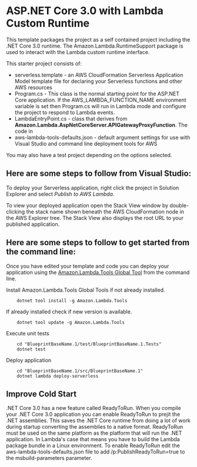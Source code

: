 # ASP.NET Core 3.0 with Lambda Custom Runtime

This template packages the project as a self contained project including the .NET Core 3.0 runtime. The Amazon.Lambda.RuntimeSupport
package is used to interact with the Lambda custom runtime interface.

This starter project consists of:
* serverless.template - an AWS CloudFormation Serverless Application Model template file for declaring your Serverless functions and other AWS resources
* Program.cs - This class is the normal starting point for the ASP.NET Core application. If the AWS_LAMBDA_FUNCTION_NAME environment
variable is set then Program.cs will run in Lambda mode and configure the project to respond to Lambda events.
* LambdaEntryPoint.cs - class that derives from **Amazon.Lambda.AspNetCoreServer.APIGatewayProxyFunction**. The code in 
* aws-lambda-tools-defaults.json - default argument settings for use with Visual Studio and command line deployment tools for AWS

You may also have a test project depending on the options selected.

## Here are some steps to follow from Visual Studio:

To deploy your Serverless application, right click the project in Solution Explorer and select *Publish to AWS Lambda*.

To view your deployed application open the Stack View window by double-clicking the stack name shown beneath the AWS CloudFormation node in the AWS Explorer tree. The Stack View also displays the root URL to your published application.

## Here are some steps to follow to get started from the command line:

Once you have edited your template and code you can deploy your application using the [Amazon.Lambda.Tools Global Tool](https://github.com/aws/aws-extensions-for-dotnet-cli#aws-lambda-amazonlambdatools) from the command line.

Install Amazon.Lambda.Tools Global Tools if not already installed.
```
    dotnet tool install -g Amazon.Lambda.Tools
```

If already installed check if new version is available.
```
    dotnet tool update -g Amazon.Lambda.Tools
```

Execute unit tests
```
    cd "BlueprintBaseName.1/test/BlueprintBaseName.1.Tests"
    dotnet test
```

Deploy application
```
    cd "BlueprintBaseName.1/src/BlueprintBaseName.1"
    dotnet lambda deploy-serverless
```

## Improve Cold Start

.NET Core 3.0 has a new feature called ReadyToRun. When you compile your .NET Core 3.0 application you can enable ReadyToRun 
to prejit the .NET assemblies. This saves the .NET Core runtime from doing a lot of work during startup converting the 
assemblies to a native format. ReadyToRun must be used on the same platform as the platform that will run the .NET application. In Lambda's case
that means you have to build the Lambda package bundle in a Linux environment. To enable ReadyToRun edit the aws-lambda-tools-defaults.json
file to add /p:PublishReadyToRun=true to the msbuild-parameters parameter.

